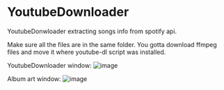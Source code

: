 # YoutubeDownloader
YoutubeDonwloader extracting songs info from spotify api.

Make sure all the files are in the same folder. 
You gotta download ffmpeg files and move it where youtube-dl script was installed.

YoutubeDownloader window:
![image](https://user-images.githubusercontent.com/89738509/138328480-f624d48e-0197-4410-90ad-4856f022ac21.png)

Album art window:
![image](https://user-images.githubusercontent.com/89738509/138328544-a7ce09df-7d26-4466-97d5-810e025b3010.png)


